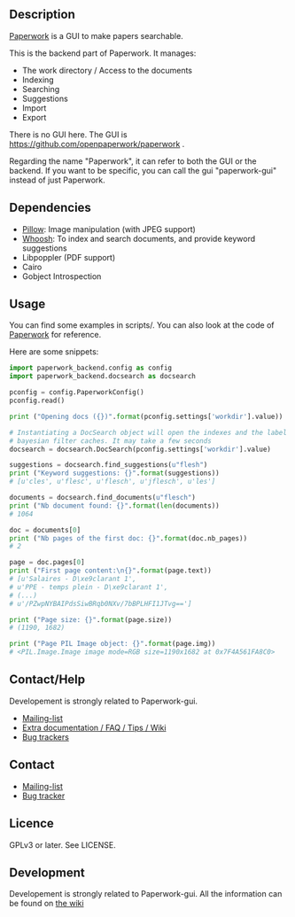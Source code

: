 ## Description

[Paperwork](https://github.com/openpaperwork/paperwork#readme) is a GUI to make papers searchable.

This is the backend part of Paperwork. It manages:
- The work directory / Access to the documents
- Indexing
- Searching
- Suggestions
- Import
- Export

There is no GUI here. The GUI is https://github.com/openpaperwork/paperwork .

Regarding the name "Paperwork", it can refer to both the GUI or the backend. If you want to be specific, you can call the gui "paperwork-gui" instead of just Paperwork.

## Dependencies

* [Pillow](https://pypi.python.org/pypi/Pillow/): Image manipulation (with JPEG support)
* [Whoosh](https://pypi.python.org/pypi/Whoosh/): To index and search documents, and provide keyword suggestions
* Libpoppler (PDF support)
* Cairo
* Gobject Introspection


## Usage

You can find some examples in scripts/. You can also look at the code of [Paperwork](https://github.com/openpaperwork/paperwork#readme) for reference.

Here are some snippets:

```py
import paperwork_backend.config as config
import paperwork_backend.docsearch as docsearch

pconfig = config.PaperworkConfig()
pconfig.read()

print ("Opening docs ({})".format(pconfig.settings['workdir'].value))

# Instantiating a DocSearch object will open the indexes and the label
# bayesian filter caches. It may take a few seconds
docsearch = docsearch.DocSearch(pconfig.settings['workdir'].value)

suggestions = docsearch.find_suggestions(u"flesh")
print ("Keyword suggestions: {}".format(suggestions))
# [u'cles', u'flesc', u'flesch', u'jflesch', u'les']

documents = docsearch.find_documents(u"flesch")
print ("Nb document found: {}".format(len(documents))
# 1064

doc = documents[0]
print ("Nb pages of the first doc: {}".format(doc.nb_pages))
# 2

page = doc.pages[0]
print ("First page content:\n{}".format(page.text))
# [u'Salaires - D\xe9clarant 1',
# u'PPE - temps plein - D\xe9clarant 1',
# (...)
# u'/PZwpNYBAIPdsSiwBRqb0NXv/7bBPLHFI1JTvg==']

print ("Page size: {}".format(page.size))
# (1190, 1682)

print ("Page PIL Image object: {}".format(page.img))
# <PIL.Image.Image image mode=RGB size=1190x1682 at 0x7F4A561FA8C0>
```

## Contact/Help

Developement is strongly related to Paperwork-gui.

* [Mailing-list](https://github.com/openpaperwork/paperwork/wiki/Contact#mailing-list)
* [Extra documentation / FAQ / Tips / Wiki](https://github.com/jflesch/paperwork-backend/wiki)
* [Bug trackers](https://github.com/openpaperwork/paperwork/wiki/Contact#bug-trackers)


## Contact

* [Mailing-list](https://github.com/openpaperwork/paperwork/wiki/Contact#mailing-list)
* [Bug tracker](https://github.com/openpaperwork/paperwork/issues/)


## Licence

GPLv3 or later. See LICENSE.


## Development

Developement is strongly related to Paperwork-gui.
All the information can be found on [the wiki](https://github.com/openpaperwork/paperwork/wiki#for-developers)
